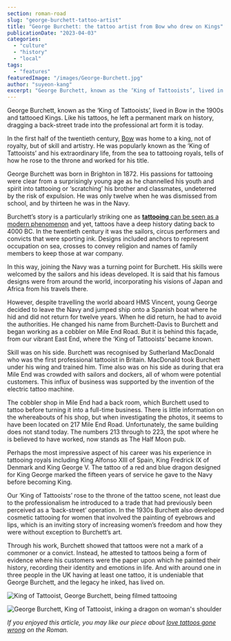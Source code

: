 ```yaml
---
section: roman-road
slug: "george-burchett-tattoo-artist"
title: "George Burchett: the tattoo artist from Bow who drew on Kings"
publicationDate: "2023-04-03"
categories: 
  - "culture"
  - "history"
  - "local"
tags: 
  - "features"
featuredImage: "/images/George-Burchett.jpg"
author: "suyeon-kang"
excerpt: "George Burchett, known as the ‘King of Tattooists’, lived in Bow in the 1900s and tattooed Kings. His legacy as one of the forerunners of the tattoo industry as it is today survives him and his ink will go down in history."
---
```


George Burchett, known as the ‘King of Tattooists’, lived in Bow in the 1900s and tattooed Kings. Like his tattoos, he left a permanent mark on history, dragging a back-street trade into the professional art form it is today.

In the first half of the twentieth century, [Bow](https://romanroadlondon.com/what-is-person-from-bow-called/) was home to a king, not of royalty, but of skill and artistry. He was popularly known as the ‘King of Tattooists’ and his extraordinary life, from the sea to tattooing royals, tells of how he rose to the throne and worked for his title.

George Burchett was born in Brighton in 1872. His passions for tattooing were clear from a surprisingly young age as he channelled his youth and spirit into tattooing or ‘scratching’ his brother and classmates, undeterred by the risk of expulsion. He was only twelve when he was dismissed from school, and by thirteen he was in the Navy.

Burchett’s story is a particularly striking one as [**tattooing** can be seen as a modern phenomenon](https://romanroadlondon.com/tattoo-studios/) and yet, tattoos have a deep history dating back to 4000 BC. In the twentieth century it was the sailors, circus performers and convicts that were sporting ink. Designs included anchors to represent occupation on sea, crosses to convey religion and names of family members to keep those at war company.

In this way, joining the Navy was a turning point for Burchett. His skills were welcomed by the sailors and his ideas developed. It is said that his famous designs were from around the world, incorporating his visions of Japan and Africa from his travels there.

However, despite travelling the world aboard HMS Vincent, young George decided to leave the Navy and jumped ship onto a Spanish boat where he hid and did not return for twelve years. When he did return, he had to avoid the authorities. He changed his name from Burchett-Davis to Burchett and began working as a cobbler on Mile End Road. But it is behind this façade, from our vibrant East End, where the ‘King of Tattooists’ became known. 

Skill was on his side. Burchett was recognised by Sutherland MacDonald who was the first professional tattooist in Britain. MacDonald took Burchett under his wing and trained him. Time also was on his side as during that era Mile End was crowded with sailors and dockers, all of whom were potential customers. This influx of business was supported by the invention of the electric tattoo machine.

The cobbler shop in Mile End had a back room, which Burchett used to tattoo before turning it into a full-time business. There is little information on the whereabouts of his shop, but when investigating the photos, it seems to have been located on 217 Mile End Road. Unfortunately, the same building does not stand today. The numbers 213 through to 223, the spot where he is believed to have worked, now stands as The Half Moon pub.

Perhaps the most impressive aspect of his career was his experience in tattooing royals including King Alfonso XIII of Spain, King Fredrick IX of Denmark and King George V. The tattoo of a red and blue dragon designed for King George marked the fifteen years of service he gave to the Navy before becoming King. 

Our ‘King of Tattooists’ rose to the throne of the tattoo scene, not least due to the professionalism he introduced to a trade that had previously been perceived as a ‘back-street’ operation. In the 1930s Burchett also developed cosmetic tattooing for women that involved the painting of eyebrows and lips, which is an inviting story of increasing women’s freedom and how they were without exception to Burchett’s art.

Through his work, Burchett showed that tattoos were not a mark of a commoner or a convict. Instead, he attested to tattoos being a form of evidence where his customers were the paper upon which he painted their history, recording their identity and emotions in life. And with around one in three people in the UK having at least one tattoo, it is undeniable that George Burchett, and the legacy he inked, has lived on.

![King of Tattooist, George Burchett, being filmed tattooing](/images/George-Burchett-being-filmed-tattooing-19381.jpg)

![George Burchett, King of Tattooist, inking a dragon on woman's shoulder](/images/George-Burchett-tattooing-woman-on-shoulder.jpg)

_If you enjoyed this article, you may like our piece about [love tattoos gone wrong](https://romanroadlondon.com/love-tattoos-valentines-day-2023/) on the Roman._


